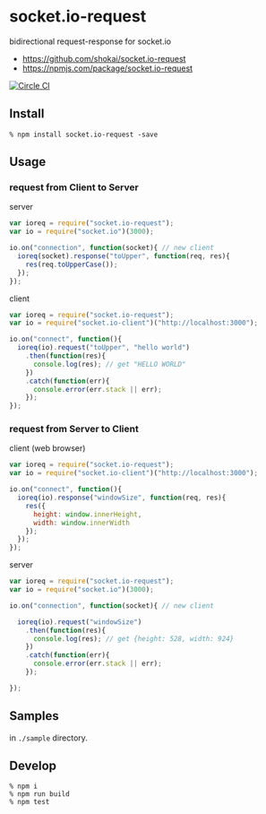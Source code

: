 # socket.io-request

bidirectional request-response for socket.io

- https://github.com/shokai/socket.io-request
- https://npmjs.com/package/socket.io-request

[![Circle CI](https://circleci.com/gh/shokai/socket.io-request.svg?style=svg)](https://circleci.com/gh/shokai/socket.io-request)


## Install

    % npm install socket.io-request -save


## Usage

### request from Client to Server

server

```javascript
var ioreq = require("socket.io-request");
var io = require("socket.io")(3000);

io.on("connection", function(socket){ // new client
  ioreq(socket).response("toUpper", function(req, res){
    res(req.toUpperCase());
  });
});
```

client

```javascript
var ioreq = require("socket.io-request");
var io = require("socket.io-client")("http://localhost:3000");

io.on("connect", function(){
  ioreq(io).request("toUpper", "hello world")
    .then(function(res){
      console.log(res); // get "HELLO WORLD"
    })
    .catch(function(err){
      console.error(err.stack || err);
    });
});
```

### request from Server to Client

client (web browser)

```javascript
var ioreq = require("socket.io-request");
var io = require("socket.io-client")("http://localhost:3000");

io.on("connect", function(){
  ioreq(io).response("windowSize", function(req, res){
    res({
      height: window.innerHeight,
      width: window.innerWidth
    });
  });
});
```

server

```javascript
var ioreq = require("socket.io-request");
var io = require("socket.io")(3000);

io.on("connection", function(socket){ // new client

  ioreq(io).request("windowSize")
    .then(function(res){
      console.log(res); // get {height: 528, width: 924}
    })
    .catch(function(err){
      console.error(err.stack || err);
    });

});
```


## Samples

in `./sample` directory.


## Develop

    % npm i
    % npm run build
    % npm test
